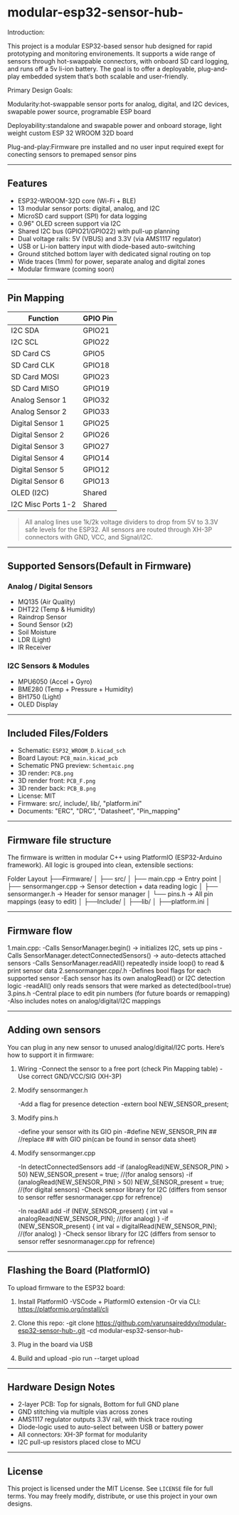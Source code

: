 # modular-esp32-sensor-hub-
Introduction:

This project is a modular ESP32-based sensor hub designed for rapid prototyping and monitoring environements. It supports a wide range of sensors through hot-swappable connectors, with onboard SD card logging, and runs off a 5v li-ion battery. The goal is to offer a deployable, plug-and-play embedded system that’s both scalable and user-friendly.

Primary Design Goals:

Modularity:hot-swappable sensor ports for analog, digital, and I2C devices, swapable power source, programable ESP board

Deployability:standalone and swapable power and onboard storage, light weight custom ESP 32 WROOM 32D board

Plug-and-play:Firmware pre installed and no user input required exept for conecting sensors to premaped sensor pins


---

## Features

- ESP32-WROOM-32D core (Wi-Fi + BLE)
- 13 modular sensor ports: digital, analog, and I2C
- MicroSD card support (SPI) for data logging
- 0.96" OLED screen support via I2C
- Shared I2C bus (GPIO21/GPIO22) with pull-up planning
- Dual voltage rails: 5V (VBUS) and 3.3V (via AMS1117 regulator)
- USB or Li-ion battery input with diode-based auto-switching
- Ground stitched bottom layer with dedicated signal routing on top
- Wide traces (1mm) for power, separate analog and digital zones
- Modular firmware (coming soon)

---

## Pin Mapping

| Function            | GPIO Pin   |
|---------------------|------------|
| I2C SDA             | GPIO21     |
| I2C SCL             | GPIO22     |
| SD Card CS          | GPIO5      |
| SD Card CLK         | GPIO18     |
| SD Card MOSI        | GPIO23     |
| SD Card MISO        | GPIO19     |
| Analog Sensor 1     | GPIO32     |
| Analog Sensor 2     | GPIO33     |
| Digital Sensor 1    | GPIO25     |
| Digital Sensor 2    | GPIO26     |
| Digital Sensor 3    | GPIO27     |
| Digital Sensor 4    | GPIO14     |
| Digital Sensor 5    | GPIO12     |
| Digital Sensor 6    | GPIO13     |
| OLED (I2C)          | Shared     |
| I2C Misc Ports 1-2  | Shared     |

> All analog lines use 1k/2k voltage dividers to drop from 5V to 3.3V safe levels for the ESP32. All sensors are routed through XH-3P connectors with GND, VCC, and Signal/I2C.

---

## Supported Sensors(Default in Firmware)

### Analog / Digital Sensors
- MQ135 (Air Quality)
- DHT22 (Temp & Humidity)
- Raindrop Sensor
- Sound Sensor (x2)
- Soil Moisture
- LDR (Light)
- IR Receiver

### I2C Sensors & Modules
- MPU6050 (Accel + Gyro)
- BME280 (Temp + Pressure + Humidity)
- BH1750 (Light)
- OLED Display


---

## Included Files/Folders

- Schematic: `ESP32_WROOM_D.kicad_sch`
- Board Layout: `PCB_main.kicad_pcb`
- Schematic PNG preview: `Schemtaic.png`
- 3D render: `PCB.png`
- 3D render front: `PCB_F.png`
- 3D render back: `PCB_B.png`
- License: MIT
- Firmware: src/, include/,  lib/, "platform.ini"
- Documents: "ERC", "DRC", "Datasheet", "Pin_mapping"

---

## Firmware file structure

The firmware is written in modular C++ using PlatformIO (ESP32-Arduino framework).
All logic is grouped into clean, extensible sections:

Folder Layout
├──Firmware/
│    ├── src/
│        ├── main.cpp               → Entry point
│        ├── sensormanger.cpp       → Sensor detection + data reading logic
│        ├── sensormanger.h         → Header for sensor manager
│        └── pins.h                 → All pin mappings (easy to edit)
│    ├──Include/
│    ├──lib/
│    ├──platform.ini
│

---

## Firmware flow

1.main.cpp:
  -Calls SensorManager.begin() → initializes I2C, sets up pins
  -Calls SensorManager.detectConnectedSensors() → auto-detects attached sensors
  -Calls SensorManager.readAll() repeatedly inside loop() to read & print sensor data
2.sensormanger.cpp/.h
  -Defines bool flags for each supported sensor
  -Each sensor has its own analogRead() or I2C detection logic
  -readAll() only reads sensors that were marked as detected(bool=true)
3.pins.h
  -Central place to edit pin numbers (for future boards or remapping)
  -Also includes notes on analog/digital/I2C mappings

---

## Adding own sensors

You can plug in any new sensor to unused analog/digital/I2C ports. Here’s how to support it in firmware:

1. Wiring
   -Connect the sensor to a free port (check Pin Mapping table)
   -Use correct GND/VCC/SIG (XH-3P)

2. Modify sensormanger.h
   
    -Add a flag for presence detection
      -extern bool NEW_SENSOR_present;
   
4. Modify pins.h
   
    -define your sensor with its GIO pin
      -#define NEW_SENSOR_PIN ##   //replace ## with GIO pin(can be found in sensor data sheet)
    
6. Modify sensormanger.cpp

    -In detectConnectedSensors add
      -if (analogRead(NEW_SENSOR_PIN) > 50) NEW_SENSOR_present = true;   //(for analog sensors)
      -if (analogRead(NEW_SENSOR_PIN) > 50) NEW_SENSOR_present = true;   //(for digital sensors)
      -Check sensor library for I2C (differs from sensor to sensor reffer sesnormanager.cpp for refrence)
   
    -In readAll add
      -if (NEW_SENSOR_present) {
         int val = analogRead(NEW_SENSOR_PIN);   //(for analog)
        }
      -if (NEW_SENSOR_present) {
         int val = digitalRead(NEW_SENSOR_PIN);   //(for analog)
        }
      -Check sensor library for I2C (differs from sensor to sensor reffer sesnormanager.cpp for refrence)

---

## Flashing the Board (PlatformIO)

To upload firmware to the ESP32 board:

1. Install PlatformIO
    -VSCode + PlatformIO extension
    -Or via CLI: https://platformio.org/install/cli
   
3. Clone this repo:
    -git clone https://github.com/varunsaireddyv/modular-esp32-sensor-hub-.git
    -cd modular-esp32-sensor-hub-
   
5. Plug in the board via USB
   
6. Build and upload
    -pio run --target upload

---

## Hardware Design Notes

- 2-layer PCB: Top for signals, Bottom for full GND plane
- GND stitching via multiple vias across zones
- AMS1117 regulator outputs 3.3V rail, with thick trace routing
- Diode-logic used to auto-select between USB or battery power
- All connectors: XH-3P format for modularity
- I2C pull-up resistors placed close to MCU

---

## License

This project is licensed under the MIT License. See `LICENSE` file for full terms.
You may freely modify, distribute, or use this project in your own designs.



